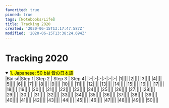 ```yaml
---
favorited: true
pinned: true
tags: [Notebooks/Life]
title: Tracking 2020
created: '2020-06-15T13:17:47.587Z'
modified: '2020-06-15T13:38:24.694Z'
---
```


# Tracking 2020

<details open>
<summary><mark>1. Japanese: 50 bài 皆の日本語</mark></summary>
<markdown>
|Bài số|Step 1| Step 2 | Step 3 | Step 4|
|:-|:-|:-|:-|:-|:-|
|1||||
|2||||
|3||||
|4||||
|5||||
|6||||
|7||||
|8||||
|9||||
|10||||
|11||||
|12||||
|13||||
|14||||
|15||||
|16||||
|17||||
|18||||
|19||||
|20||||
|21||||
|22||||
|23||||
|24||||
|25||||
|26||||
|27||||
|28||||
|29||||
|30||||
|31||||
|32||||
|33||||
|34||||
|35||||
|36||||
|37||||
|38||||
|39||||
|40||||
|41||||
|42||||
|43||||
|44||||
|45||||
|46||||
|47||||
|48||||
|49||||
|50||||
</markdown>
</details>
